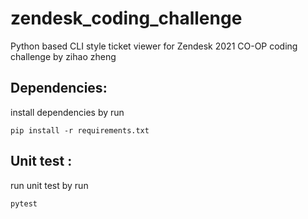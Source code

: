 # zendesk_coding_challenge
Python based CLI style ticket viewer for Zendesk 2021 CO-OP coding challenge by zihao zheng

## Dependencies:
install dependencies by run
```
pip install -r requirements.txt
```

## Unit test :
run unit test by run
```
pytest
```
